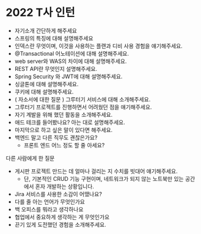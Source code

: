 # 2022 T사 인턴

- 자기소개 간단하게 해주세요
- 스프링의 특징에 대해 설명해주세요
- 인덱스란 무엇이며, 이것을 사용하는 플랜과 디비 사용 경험을 얘기해주세요.
- @Transactional 어노테이션에 대해 설명해주세요.
- web server와 WAS의 차이에 대해 설명해주세요.
- REST API란 무엇인지 설명해주세요.
- Spring Security 와 JWT에 대해 설명해주세요.
- 싱글톤에 대해 설명해주세요.
- 쿠키에 대해 설명해주세요.
- ( 자소서에 대한 질문 ) 그루터기 서비스에 대해 소개해주세요.
- 그루터기 프로젝트를 진행하면서 어려웠던 점을 얘기해주세요.
- 자기 계발을 위해 했던 활동을 소개해주세요.
- 애드 테크를 들어봤나요? 아는 대로 설명해주세요.
- 마지막으로 하고 싶은 말이 있다면 해주세요.
- 백엔드 말고 다른 직무도 괜찮은가요?
    - 프론트 엔드 어느 정도 할 줄 아세요?

다른 사람에게 한 질문

- 게시판 프로젝트 만드는 데 얼마나 걸리는 지 수치를 빗대어 얘기해주세요.
    - 단, 기본적인 CRUD 기능 구현이며, 네트워크가 되지 않는 노트북만 있는 공간에서 혼자 개발하는 상황입니다.
- Jira 서비스를 사용한 소감이 어땠나요?
- 다를 줄 아는 언어가 무엇인가요
- 백 오피스를 뭐라고 생각하나요
- 협업에서 중요하게 생각하는 게 무엇인가요
- 끈기 있게 도전했던 경험을 소개해주세요.